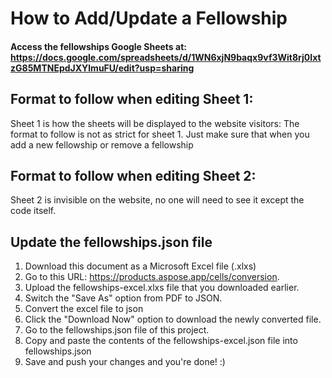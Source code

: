 # How to Add/Update a Fellowship
#### Access the fellowships Google Sheets at: https://docs.google.com/spreadsheets/d/1WN6xjN9baqx9vf3Wit8rj0IxtzG85MTNEpdJXYlmuFU/edit?usp=sharing

## Format to follow when editing Sheet 1:
Sheet 1 is how the sheets will be displayed to the website visitors:
The format to follow is not as strict for sheet 1. Just make sure that when you add a new fellowship or remove a fellowship

## Format to follow when editing Sheet 2:
Sheet 2 is invisible on the website, no one will need to see it except the code itself. 

## Update the fellowships.json file
1. Download this document as a Microsoft Excel file (.xlxs)
2. Go to this URL: https://products.aspose.app/cells/conversion.
3. Upload the fellowships-excel.xlxs file that you downloaded earlier.
4. Switch the "Save As" option from PDF to JSON.
5. Convert the excel file to json
6. Click the "Download Now" option to download the newly converted file.
7. Go to the fellowships.json file of this project.
8. Copy and paste the contents of the fellowships-excel.json file into fellowships.json
9. Save and push your changes and you're done! :)
